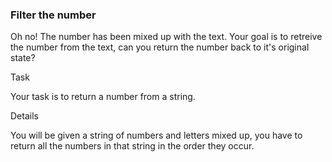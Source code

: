 ### Filter the number

Oh no! The number has been mixed up with the text. Your goal is to retreive the number from the text, can you return the number back to it's original state?

Task

Your task is to return a number from a string.

Details

You will be given a string of numbers and letters mixed up, you have to return all the numbers in that string in the order they occur.
